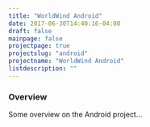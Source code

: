 ```yaml
---
title: "WorldWind Android"
date: 2017-06-30T14:40:16-04:00
draft: false
mainpage: false
projectpage: true
projectslug: "android"
projectname: "WorldWind Android"
listdescription: ""
---
```


### Overview

Some overview on the Android project...

